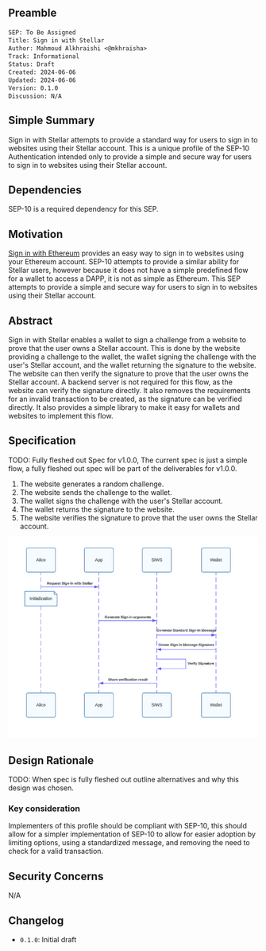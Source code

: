 ## Preamble

```
SEP: To Be Assigned
Title: Sign in with Stellar
Author: Mahmoud Alkhraishi <@mkhraisha>
Track: Informational
Status: Draft
Created: 2024-06-06
Updated: 2024-06-06
Version: 0.1.0
Discussion: N/A
```

## Simple Summary

Sign in with Stellar attempts to provide a standard way for users to sign in to websites using their Stellar account. This is a unique profile of the SEP-10 Authentication intended only to provide a simple and secure way for users to sign in to websites using their Stellar account.

## Dependencies

SEP-10 is a required dependency for this SEP.

## Motivation

[Sign in with Ethereum](https://login.xyz/) provides an easy way to sign in to websites using your Ethereum account. SEP-10 attempts to provide a similar ability for Stellar users, however because it does not have a simple predefined flow for a wallet to access a DAPP, it is not as simple as Ethereum. This SEP attempts to provide a simple and secure way for users to sign in to websites using their Stellar account.

## Abstract

Sign in with Stellar enables a wallet to sign a challenge from a website to prove that the user owns a Stellar account. This is done by the website providing a challenge to the wallet, the wallet signing the challenge with the user's Stellar account, and the wallet returning the signature to the website. The website can then verify the signature to prove that the user owns the Stellar account. A backend server is not required for this flow, as the website can verify the signature directly. It also removes the requirements for an invalid transaction to be created, as the signature can be verified directly. It also provides a simple library to make it easy for wallets and websites to implement this flow.

## Specification

TODO: Fully fleshed out Spec for v1.0.0, The current spec is just a simple flow, a fully fleshed out spec will be part of the deliverables for v1.0.0.

1. The website generates a random challenge.
2. The website sends the challenge to the wallet.
3. The wallet signs the challenge with the user's Stellar account.
4. The wallet returns the signature to the website.
5. The website verifies the signature to prove that the user owns the Stellar account.

![alt text](image.png)

## Design Rationale

TODO: When spec is fully fleshed out outline alternatives and why this design was chosen.

### Key consideration

Implementers of this profile should be compliant with SEP-10, this should allow for a simpler implementation of SEP-10 to allow for easier adoption by limiting options, using a standardized message, and removing the need to check for a valid transaction.

## Security Concerns

N/A

## Changelog

- `0.1.0`: Initial draft
